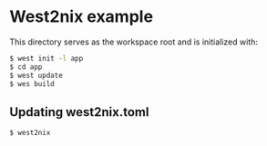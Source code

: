 # West2nix example

This directory serves as the workspace root and is initialized with:
``` bash
$ west init -l app
$ cd app
$ west update
$ wes build
```

## Updating west2nix.toml
```
$ west2nix
```
